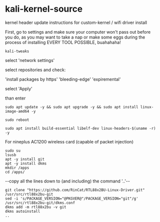 # kali-kernel-source
kernel header update instructions for custom-kernel / wifi driver install

First, go to settings and make sure your computer won't pass out before you do, as you may want to take a nap or make some eggs during the process of installing EVERY TOOL POSSIBLE, buahahaha!


    kali-tweaks
select 'network settings'

select repositories and check:

'install packages by https'
'bleeding-edge'
'expiremental'

select 'Apply'

than enter

    sudo apt update -y && sudo apt upgrade -y && sudo apt install linux-image-amd64 -y

    sudo reboot

    sudo apt install build-essential libelf-dev linux-headers-$(uname -r) -y


For nineplus AC1200 wireless card (capable of packet injection)


    sudo su
    lsusb
    apt -y install git
    apt -y install dkms
    mkdir /apps
    cd /apps/

--copy all the lines down to (and including) the command '..'-- 

    git clone "https://github.com/RinCat/RTL88x2BU-Linux-Driver.git" /usr/src/rtl88x2bu-git
    sed -i 's/PACKAGE_VERSION="@PKGVER@"/PACKAGE_VERSION="git"/g' /usr/src/rtl88x2bu-git/dkms.conf
    dkms add -m rtl88x2bu -v git
    dkms autoinstall
    ..
